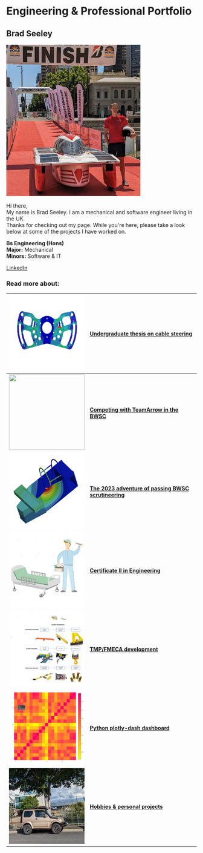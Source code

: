 # Engineering & Professional Portfolio

## Brad Seeley

<img src="./imgs/self-pic.png" height="400">

Hi there, <br>
My name is Brad Seeley. I am a mechanical and software engineer living in the UK. <br>
Thanks for checking out my page. While you're here, please take a look below at some of the projects I have worked on. 

**Bs Engineering (Hons)**<br>
**Major:** Mechanical<br>
**Minors:** Software & IT<br>

[LinkedIn](https://www.linkedin.com/in/brad-seeley/)

### Read more about:

|[<img src="./imgs/thesis-thumbnail.png" height="200" width="200"/>](./imgs/thesis-thumbnail.png)|[Undergraduate thesis on cable steering](./pages/thesis.md)|
|:---:|:---|
|[<img src="./imgs/BWSC-thumbnail.png" height="200" width="200"/>](./imgs/BWSC-thumbnail.png)|**[Competing with TeamArrow in the BWSC](./pages/BWSC.md)**|
|[<img src="./imgs/certification-thumbnail.png" height="200" width="200"/>](./imgs/certification-thumbnail.png)|**[The 2023 adventure of passing BWSC scrutineering](./pages/solar-car-certification.md)**|
|[<img src="./imgs/traineeship-thumbnail.png" width="200" height="200"/>](./imgs/traineeship-thumbnail.png)|**[Certificate II in Engineering](./pages/traineeship.md)**|
|[<img src="./imgs/FMECA-thumbnail.png" height="200" width="200"/>](./imgs/FMECA-thumbnail.png)|**[TMP/FMECA development](./pages/TMP-FMECA.md)**|
|[<img src="./imgs/plotly-thumbnail.png" height="200" width="200"/>](./imgs/plotly-thumbnail.png)|**[Python plotly-dash dashboard](./pages/plotly.md)**|
|[<img src="./imgs/jimny-thumbnail.png" height="200" width="200"/>](./imgs/jimny-thumbnail.png)|**[Hobbies & personal projects](./pages/hobbies.md)**|


